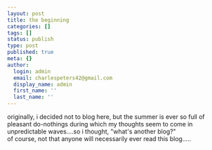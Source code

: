 ```yaml
---
layout: post
title: the beginning
categories: []
tags: []
status: publish
type: post
published: true
meta: {}
author:
  login: admin
  email: charlespeters42@gmail.com
  display_name: admin
  first_name: ''
  last_name: ''
---
```


originally, i decided not to blog here, but the summer is ever so full of pleasant do-nothings during which my thoughts seem to come in unpredictable waves....so i thought, "what's another blog?"  
of course, not that anyone will necessarily ever read this blog.....